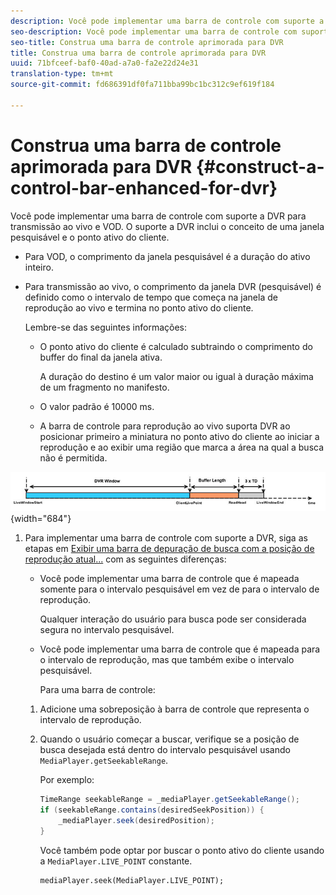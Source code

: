 ```yaml
---
description: Você pode implementar uma barra de controle com suporte a DVR para transmissão ao vivo e VOD. O suporte a DVR inclui o conceito de uma janela pesquisável e o ponto ativo do cliente.
seo-description: Você pode implementar uma barra de controle com suporte a DVR para transmissão ao vivo e VOD. O suporte a DVR inclui o conceito de uma janela pesquisável e o ponto ativo do cliente.
seo-title: Construa uma barra de controle aprimorada para DVR
title: Construa uma barra de controle aprimorada para DVR
uuid: 71bfceef-baf0-40ad-a7a0-fa2e22d24e31
translation-type: tm+mt
source-git-commit: fd686391df0fa711bba99bc1bc312c9ef619f184

---
```



# Construa uma barra de controle aprimorada para DVR {#construct-a-control-bar-enhanced-for-dvr}

Você pode implementar uma barra de controle com suporte a DVR para transmissão ao vivo e VOD. O suporte a DVR inclui o conceito de uma janela pesquisável e o ponto ativo do cliente.

* Para VOD, o comprimento da janela pesquisável é a duração do ativo inteiro.
* Para transmissão ao vivo, o comprimento da janela DVR (pesquisável) é definido como o intervalo de tempo que começa na janela de reprodução ao vivo e termina no ponto ativo do cliente.

   Lembre-se das seguintes informações:

   * O ponto ativo do cliente é calculado subtraindo o comprimento do buffer do final da janela ativa.

      A duração do destino é um valor maior ou igual à duração máxima de um fragmento no manifesto.
   * O valor padrão é 10000 ms.
   * A barra de controle para reprodução ao vivo suporta DVR ao posicionar primeiro a miniatura no ponto ativo do cliente ao iniciar a reprodução e ao exibir uma região que marca a área na qual a busca não é permitida.

<!--<a id="fig_37A39A28BA714BA5A2C461357ED5BD41"></a>-->

![](assets/dvr-window.PNG){width=&quot;684&quot;}

1. Para implementar uma barra de controle com suporte a DVR, siga as etapas em [Exibir uma barra de depuração de busca com a posição de reprodução atual...](../../../tvsdk-2.7-for-android/content-playback-options/ui-configure/t-psdk-android-2.7-ui-seek-scrub-bar-display.md) com as seguintes diferenças:

   * Você pode implementar uma barra de controle que é mapeada somente para o intervalo pesquisável em vez de para o intervalo de reprodução.

      Qualquer interação do usuário para busca pode ser considerada segura no intervalo pesquisável.
   * Você pode implementar uma barra de controle que é mapeada para o intervalo de reprodução, mas que também exibe o intervalo pesquisável.

      Para uma barra de controle:
   1. Adicione uma sobreposição à barra de controle que representa o intervalo de reprodução.
   1. Quando o usuário começar a buscar, verifique se a posição de busca desejada está dentro do intervalo pesquisável usando `MediaPlayer.getSeekableRange`.

      Por exemplo:

      ```java
      TimeRange seekableRange = _mediaPlayer.getSeekableRange(); 
      if (seekableRange.contains(desiredSeekPosition)) { 
          _mediaPlayer.seek(desiredPosition); 
      }
      ```

      Você também pode optar por buscar o ponto ativo do cliente usando a `MediaPlayer.LIVE_POINT` constante.

      ```
      mediaPlayer.seek(MediaPlayer.LIVE_POINT);
      ```


